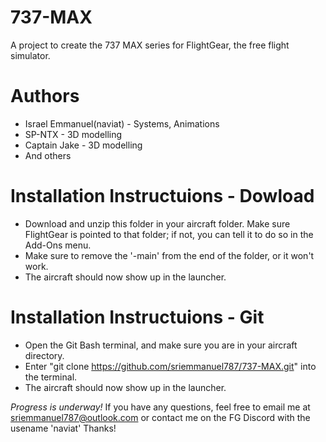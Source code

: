 # 737-MAX
A project to create the 737 MAX series for FlightGear, the free flight simulator.

# Authors
- Israel Emmanuel(naviat) - Systems, Animations
- SP-NTX - 3D modelling
- Captain Jake - 3D modelling
- And others

# Installation Instructuions - Dowload
- Download and unzip this folder in your aircraft folder. Make sure FlightGear is pointed to that folder; if not, you can tell it to do so in the Add-Ons menu.
- Make sure to remove the '-main' from the end of the folder, or it won't work.
- The aircraft should now show up in the launcher.

# Installation Instructuions - Git
- Open the Git Bash terminal, and make sure you are in your aircraft directory.
- Enter "git clone https://github.com/sriemmanuel787/737-MAX.git" into the terminal.
- The aircraft should now show up in the launcher.

*Progress is underway!* If you have any questions, feel free to email me at sriemmanuel787@outlook.com or contact me on the FG Discord with the usename 'naviat' Thanks!
